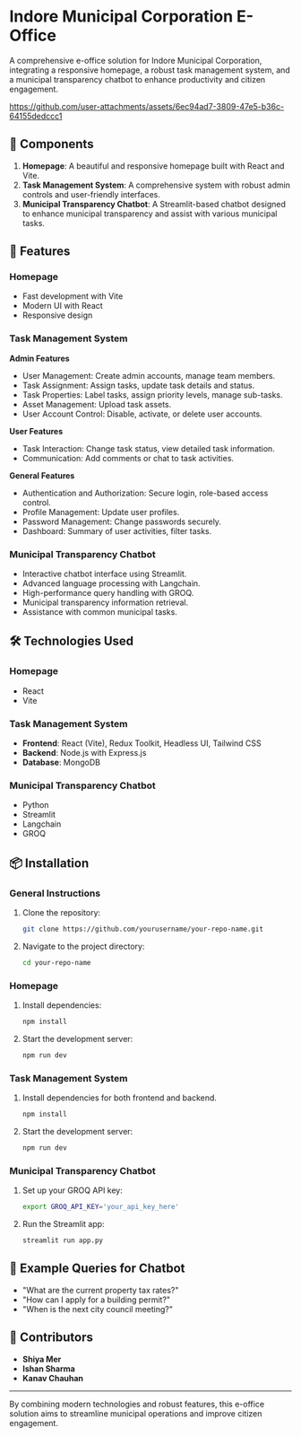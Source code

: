 # Indore Municipal Corporation E-Office

A comprehensive e-office solution for Indore Municipal Corporation, integrating a responsive homepage, a robust task management system, and a municipal transparency chatbot to enhance productivity and citizen engagement.





https://github.com/user-attachments/assets/6ec94ad7-3809-47e5-b36c-64155dedccc1



## 📜 Components

1. **Homepage**: A beautiful and responsive homepage built with React and Vite.
2. **Task Management System**: A comprehensive system with robust admin controls and user-friendly interfaces.
3. **Municipal Transparency Chatbot**: A Streamlit-based chatbot designed to enhance municipal transparency and assist with various municipal tasks.

## 🚀 Features

### Homepage
- Fast development with Vite
- Modern UI with React
- Responsive design

### Task Management System

**Admin Features**
- User Management: Create admin accounts, manage team members.
- Task Assignment: Assign tasks, update task details and status.
- Task Properties: Label tasks, assign priority levels, manage sub-tasks.
- Asset Management: Upload task assets.
- User Account Control: Disable, activate, or delete user accounts.

**User Features**
- Task Interaction: Change task status, view detailed task information.
- Communication: Add comments or chat to task activities.

**General Features**
- Authentication and Authorization: Secure login, role-based access control.
- Profile Management: Update user profiles.
- Password Management: Change passwords securely.
- Dashboard: Summary of user activities, filter tasks.

### Municipal Transparency Chatbot
- Interactive chatbot interface using Streamlit.
- Advanced language processing with Langchain.
- High-performance query handling with GROQ.
- Municipal transparency information retrieval.
- Assistance with common municipal tasks.

## 🛠️ Technologies Used

### Homepage
- React
- Vite

### Task Management System
- **Frontend**: React (Vite), Redux Toolkit, Headless UI, Tailwind CSS
- **Backend**: Node.js with Express.js
- **Database**: MongoDB

### Municipal Transparency Chatbot
- Python
- Streamlit
- Langchain
- GROQ

## 📦 Installation

### General Instructions
1. Clone the repository:
   ```bash
   git clone https://github.com/yourusername/your-repo-name.git
   ```
2. Navigate to the project directory:
   ```bash
   cd your-repo-name
   ```

### Homepage
1. Install dependencies:
   ```bash
   npm install
   ```
2. Start the development server:
   ```bash
   npm run dev
   ```

### Task Management System
1. Install dependencies for both frontend and backend.
   ```bash
   npm install
   ```
2. Start the development server:
   ```bash
   npm run dev
   ```

### Municipal Transparency Chatbot
1. Set up your GROQ API key:
   ```bash
   export GROQ_API_KEY='your_api_key_here'
   ```
2. Run the Streamlit app:
   ```bash
   streamlit run app.py
   ```

## 💬 Example Queries for Chatbot
- "What are the current property tax rates?"
- "How can I apply for a building permit?"
- "When is the next city council meeting?"

## 👥 Contributors
- **Shiya Mer**
- **Ishan Sharma**
- **Kanav Chauhan**

---

By combining modern technologies and robust features, this e-office solution aims to streamline municipal operations and improve citizen engagement.
